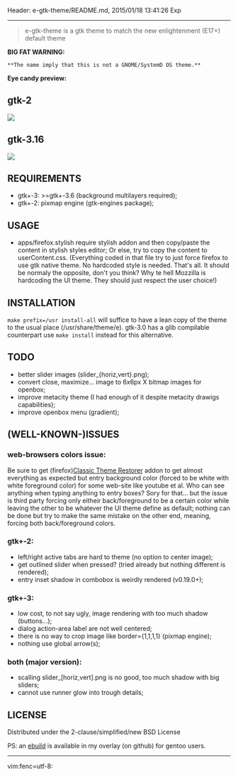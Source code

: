 Header: e-gtk-theme/README.md, 2015/01/18 13:41:26 Exp

---

> e-gtk-theme is a gtk theme to match the new enlightenment (E17+) default theme

**BIG FAT WARNING:**

    **The name imply that this is not a GNOME/SystemD OS theme.**

**Eye candy preview:**

gtk-2
-----

![](https://cn.pling.com/img//hive/content-pre1/156023-1.png)

gtk-3.16
-----

![](https://cn.pling.com/img//hive/content-pre2/156023-2.png)

REQUIREMENTS
------------

* gtk+-3: >=gtk+-3.6 (background multilayers required);
* gtk+-2: pixmap engine (gtk-engines package);

USAGE
-----

* apps/firefox.stylish require stylish addon and then copy/paste the content
in stylish styles editor; Or else, try to copy the content to userContent.css.
(Everything coded in that file try to just force firefox to use gtk native theme.
No hardcoded style is needed. That's all. It should be normaly the opposite,
don't you think? Why te hell Mozzilla is hardcoding the UI theme.
They should just respect the user choice!)

INSTALLATION
---------

`make prefix=/usr install-all` will suffice to have a lean copy of the theme to
the usual place (/usr/share/theme/e). gtk-3.0 has a glib compilable counterpart
use `make install` instead for this alternative.

TODO
----

* better slider images (slider_{horiz,vert}.png);
* convert close, maximize... image to 6x6px X bitmap images for openbox;
* improve metacity theme (I had enough of it despite metacity drawigs capabilities);
* improve openbox menu (gradient);

(WELL-KNOWN-)ISSUES
------

### web-browsers colors issue:

Be sure to get (firefox)[Classic Theme Restorer][2] addon to get almost everything
as expected but entry background color (forced to be white with white foreground
color) for some web-site like youtube et al. Who can see anything when typing
anything to entry boxes? Sory for that... but the issue is third party forcing
only eitheir back/foreground to be a certain color while leaving the other to be
whatever the UI theme define as default; nothing can be done but try to make the
same mistake on the other end, meaning, forcing both back/foreground colors.

### gtk+-2:

* left/right active tabs are hard to theme (no option to center image);
* get outlined slider when pressed? (tried already but nothing different is rendered);
* entry inset shadow in combobox is weirdly rendered (v0.19.0+);

### gtk+-3:

* low cost, to not say ugly, image rendering with too much shadow (buttons...);
* dialog action-area label are not well centered;
* there is no way to crop image like border={1,1,1,1} (pixmap engine);
* nothing use global arrow(s);

### both (major version):

* scalling slider_[horiz,vert].png is no good, too much shadow with big sliders;
* cannot use runner glow into trough details;

LICENSE
-------

Distributed under the 2-clause/simplified/new BSD License


PS: an [ebuild][1] is available in my overlay (on github) for gentoo users.

---

[1]: https://gitlab.com/tokiclover/bar-overlay
[2]: https://addons.mozilla.org/en-US/firefox/addon/classicthemerestorer/

vim:fenc=utf-8:
